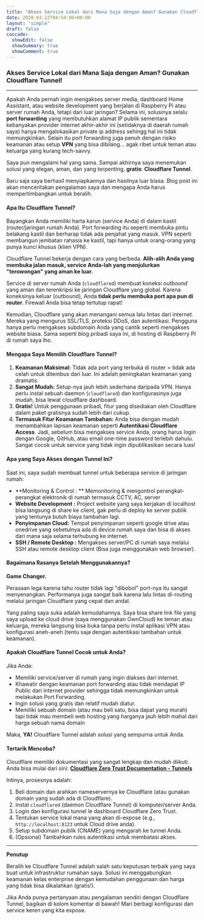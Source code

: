```yaml
---
title: "Akses Service Lokal dari Mana Saja dengan Aman? Gunakan Cloudflare Tunnel!"
date: 2020-03-22T04:54:06+08:00
layout: "simple"
draft: false
cascade:
  showEdit: false
  showSummary: true
  showComment: true
---
```


### **Akses Service Lokal dari Mana Saja dengan Aman? Gunakan Cloudflare Tunnel!**
----------

Apakah Anda pernah ingin mengakses server media, dashboard Home Assistant, atau website development yang berjalan di Raspberry Pi atau server rumah Anda, tetapi dari luar jaringan? Selama ini, solusinya selalu  **port forwarding**  yang membutuhkan alamat IP publik sementara kebanyakan provider internet akhir-akhir ini (setidaknya di daerah rumah saya) hanya mengalokasikan private ip address sehingg hal ini tidak memungkinkan. Selain itu port forwarding juga penuh dengan risiko keamanan atau setup  **VPN**  yang bisa dibilang... agak ribet untuk teman atau keluarga yang kurang tech-savvy.

Saya pun mengalami hal yang sama. Sampai akhirnya saya menemukan solusi yang elegan, aman, dan yang terpenting,  **gratis**:  **Cloudflare Tunnel**.

Baru saja saya berhasil menyiapkannya dan hasilnya luar biasa. Blog post ini akan menceritakan pengalaman saya dan mengapa Anda harus mempertimbangkan untuk beralih.

#### Apa Itu Cloudflare Tunnel?

Bayangkan Anda memiliki harta karun (service Anda) di dalam kastil (router/jaringan rumah Anda). Port forwarding itu seperti membuka pintu belakang kastil dan berharap tidak ada penjahat yang masuk. VPN seperti membangun jembatan rahasia ke kastil, tapi hanya untuk orang-orang yang punya kunci khusus (klien VPN).

Cloudflare Tunnel bekerja dengan cara yang berbeda.  **Alih-alih Anda yang membuka jalan masuk, service Anda-lah yang menjulurkan "terowongan" yang aman ke luar.**

Service di server rumah Anda (`cloudflared`) membuat koneksi  _outbound_  yang aman dan terenkripsi ke jaringan Cloudflare yang global. Karena koneksinya keluar (outbound), Anda  **tidak perlu membuka port apa pun di router**. Firewall Anda bisa tetap tertutup rapat!

Kemudian, Cloudflare yang akan menangani semua lalu lintas dari internet. Mereka yang mengurus SSL/TLS, proteksi DDoS, dan autentikasi. Pengguna hanya perlu mengakses subdomain Anda yang cantik seperti mengakses website biasa. Sama seperti blog pribadi saya ini, di hosting di Raspberry PI di rumah saya lho.

#### **Mengapa Saya Memilih Cloudflare Tunnel?**

1.  **Keamanan Maksimal:**  Tidak ada port yang terbuka di router = tidak ada celah untuk ditembus dari luar. Ini adalah peningkatan keamanan yang dramatis.
2.  **Sangat Mudah:**  Setup-nya jauh lebih sederhana daripada VPN. Hanya perlu instal sebuah daemon (`cloudflared`) dan konfigurasinya juga mudah, bisa lewat cloudflare dashboard.
3.  **Gratis!**  Untuk penggunaan pribadi, fitur yang disediakan oleh Cloudflare dalam paket gratisnya sudah lebih dari cukup.
4.  **Termasuk Fitur Keamanan Tambahan:**  Anda bisa dengan mudah menambahkan lapisan keamanan seperti  **Autentikasi Cloudflare Access**. Jadi, sebelum bisa mengakses service Anda, orang harus login dengan Google, GitHub, atau email one-time password terlebih dahulu. Sangat cocok untuk service yang tidak ingin dipublikasikan secara luas!

#### **Apa yang Saya Akses dengan Tunnel Ini?**

Saat ini, saya sudah membuat tunnel untuk beberapa service di jaringan rumah:

-   **Monitoring & Control : ** Memonitoring & mengontrol perangkat-perangkat elektronik di rumah termasuk CCTV, AC, server
-   **Website Development :**  Project website yang saya kerjakan di localhost bisa langsung di share ke client, gak perlu di deploy ke server publik yang tentunya butuh biaya tambahan lagi.
-   **Penyimpanan Cloud:**  Tempat penyimpanan seperti google drive atau onedrive yang sebetulnya ada di device rumah saya dan bisa di akses dari mana saja selama terhubung ke internet.
-   **SSH / Remote Desktop :**  Mengakses server/PC di rumah saya melalui SSH atau remote desktop client (Bisa juga menggunakan web browser).

#### **Bagaimana Rasanya Setelah Menggunakannya?**

**Game Changer.**

Perasaan lega karena tahu router tidak lagi "dibobol" port-nya itu sangat menyenangkan. Performanya juga sangat baik karena lalu lintas di-routing melalui jaringan Cloudflare yang cepat dan andal.

Yang paling saya suka adalah kemudahannya. Saya bisa share link file yang saya upload ke cloud drive (saya menggunakan OwnCloud)  ke teman atau keluarga, mereka langsung bisa buka tanpa perlu instal aplikasi VPN atau konfigurasi aneh-aneh (tentu saja dengan autentikasi tambahan untuk keamanan).

#### **Apakah Cloudflare Tunnel Cocok untuk Anda?**

Jika Anda:

-   Memiliki service/server di rumah yang ingin diakses dari internet.
-   Khawatir dengan keamanan port forwarding atau tidak mendapat IP Public dari internet provider sehingga tidak memungkinkan untuk melakukan Port Forwarding.
-   Ingin solusi yang gratis dan relatif mudah diatur.
-   Memiliki sebuah domain (atau mau beli satu, bisa dapat yang murah) tapi tidak mau membeli web hosting yang harganya jauh lebih mahal dari harga sebuah nama domain

Maka,  **YA!**  Cloudflare Tunnel adalah solusi yang sempurna untuk Anda.

#### **Tertarik Mencoba?**

Cloudflare memiliki dokumentasi yang sangat lengkap dan mudah diikuti. Anda bisa mulai dari sini:
[**Cloudflare Zero Trust Documentation - Tunnels**](https://developers.cloudflare.com/cloudflare-one/connections/connect-networks/)

Intinya, prosesnya adalah:

1.  Beli domain dan arahkan nameservernya ke Cloudflare (atau gunakan domain yang sudah ada di Cloudflare).
2.  Instal  `cloudflared`  (daemon Cloudflare Tunnel) di komputer/server Anda.
3.  Login dan konfigurasi tunnel le dashboard Cloudflare Zero Trust.
4.  Tentukan service lokal mana yang akan di-expose (e.g.,  `http://localhost:8123`  untuk Cloud drive anda).
5.  Setup subdomain publik (CNAME) yang mengarah ke tunnel Anda.
6.  (Opsional) Tambahkan rules autentikasi untuk membatasi akses.

----------

**Penutup**

Beralih ke Cloudflare Tunnel adalah salah satu keputusan terbaik yang saya buat untuk infrastruktur rumahan saya. Solusi ini menggabungkan keamanan kelas enterprise dengan kemudahan penggunaan dan harga yang tidak bisa dikalahkan (gratis!).

Jika Anda punya pertanyaan atau pengalaman sendiri dengan Cloudflare Tunnel, bagikan di kolom komentar di bawah! Mari berbagi konfigurasi dan service keren yang kita expose.
